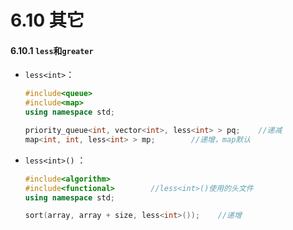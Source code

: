 # 6.10 其它

#### 6.10.1 `less`和`greater`

* `less<int>`：

  ```cpp
  #include<queue>
  #include<map>
  using namespace std;

  priority_queue<int, vector<int>, less<int> > pq;    //递减
  map<int, int, less<int> > mp;        //递增，map默认
  ```

* `less<int>()` ：

  ```cpp
  #include<algorithm>
  #include<functional>        //less<int>()使用的头文件
  using namespace std;

  sort(array, array + size, less<int>());    //递增
  ```



